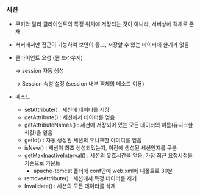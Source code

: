### 세션

- 쿠키와 달리 클라이언트의 특정 위치에 저장되는 것이 아니라, 서버상에 객체로 존재

- 서버에서만 접근이 가능하여 보안이 좋고, 저장할 수 있는 데이터에 한계가 없음

- 클라이언트 요청  (웹 브라우저)

  → session 자동 생성

  → Session 속성 설정 (session 내부 객체의 메소드 이용)

- 메소드

  - setAttribute() : 세션에 데이터를 저장
  - getAttribute() : 세션에서 데이터를 얻음
  - getAttributeNames() : 세션에 저장되어 있는 모든 데이터의 이름(유니크한 키값)을 얻음
  - getId() : 자동 생성된 세션의 유니크한 아이디를 얻음
  - isNew() : 세션이 최초 생성되었는지, 이전에 생성된 세션인지를 구분
  - getMaxInactiveInterval() : 세션의 유효시간을 얻음, 가장 최근 요청시점을 기준으로 카운트
    - apache-tomcat 폴더에 conf안에 web.xml에 디폴트로 30분
  - removeAttribute() : 세션에서 특정 데이터를 제거
  - Invalidate() : 세션의 모든 데이터를 삭제